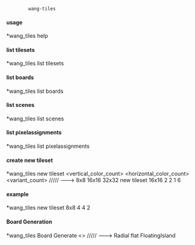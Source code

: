             wang-tiles

#### usage

*wang_tiles help

#### list tilesets

*wang_tiles list tilesets 

#### list boards

*wang_tiles list boards 

#### list  scenes

*wang_tiles list scenes 

#### list pixelassignments

*wang_tiles list pixelassignments


#### create new tileset

*wang_tiles new tileset <tilesize> <vertical_color_count> <horizontal_color_count> <variant_count> <tilesPerRow> ///// <tilesize> ---> 8x8 16x16 32x32
new tileset 16x16 2 2 1 6

#### example

*wang_tiles new tileset 8x8 4 4 2

#### Board Generation

*wang_tiles Board Generate <Board Type> <sizeX> <<sizeY>>  ///// <Board Type> ---> Radial flat FloatingIsland